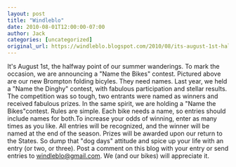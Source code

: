 ```yaml
---
layout: post
title: "Windleblo"
date: 2010-08-01T12:00:00-07:00
author: Jack
categories: [uncategorized]
original_url: https://windleblo.blogspot.com/2010/08/its-august-1st-halfway-point-of-our.html
---
```


It's August 1st, the halfway point of our summer wanderings. To mark the occasion, we are announcing a "Name the Bikes" contest. Pictured above are our new Brompton folding bicyles. They need names. Last year, we held a "Name the Dinghy" contest, with fabulous participation and stellar results. The competition was so tough, two entrants were named as winners and received fabulous prizes. In the same spirit, we are holding a "Name the Bikes"contest. Rules are simple. Each bike needs a name, so entries should include names for both.To increase your odds of winning, enter as many times as you like. All entries will be recognized, and the winner will be named at the end of the season. Prizes will be awarded upon our return to the States. So dump that "dog days" attitude and spice up your life with an entry (or two, or three). Post a comment on this blog with your entry or send entries to windleblo@gmail.com. We (and our bikes) will appreciate it.